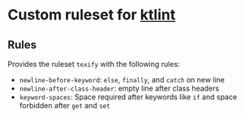 # Custom ruleset for [ktlint](https://github.com/pinterest/ktlint)

## Rules
Provides the ruleset `texify` with the following rules:
- `newline-before-keyword`: `else`, `finally`, and `catch` on new line
- `newline-after-class-header`: empty line after class headers
- `keyword-spaces`: Space required after keywords like `if` and space forbidden after `get` and `set`